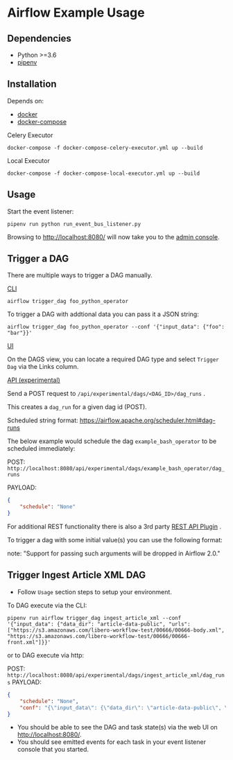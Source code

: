 # Airflow Example Usage

Dependencies
------------

* Python >=3.6
* [pipenv](https://docs.pipenv.org/)

Installation
------------

Depends on:
* [docker](https://www.docker.com/)
* [docker-compose](https://github.com/docker/compose)

Celery Executor

`docker-compose -f docker-compose-celery-executor.yml up --build`

Local Executor

`docker-compose -f docker-compose-local-executor.yml up --build`
 
Usage
-----

Start the event listener:

`pipenv run python run_event_bus_listener.py`

Browsing to [http://localhost:8080/](http://localhost:8080/) will now take you to the [admin console](https://airflow.apache.org/ui.html).


Trigger a DAG
-----------

There are multiple ways to trigger a DAG manually.

[CLI](https://airflow.apache.org/cli.html#trigger_dag)

`airflow trigger_dag foo_python_operator`

To trigger a DAG with addtional data you can pass it a JSON string:

`airflow trigger_dag foo_python_operator --conf '{"input_data": {"foo": "bar"}}'`

[UI](https://airflow.apache.org/ui.html#)

On the DAGS view, you can locate a required DAG type and select `Trigger Dag` via the Links column.

[API (experimental)](https://airflow.apache.org/api.html)

Send a POST request to `/api/experimental/dags/<DAG_ID>/dag_runs` .

This creates a `dag_run` for a given dag id (POST).

Scheduled string format: https://airflow.apache.org/scheduler.html#dag-runs

The below example would schedule the dag `example_bash_operator` to be scheduled immediately:

POST: `http://localhost:8080/api/experimental/dags/example_bash_operator/dag_runs`

PAYLOAD:
```json
{
	"schedule": "None"
}
```

For additional REST functionality there is also a 3rd party [REST API Plugin](https://github.com/teamclairvoyant/airflow-rest-api-plugin) .

To trigger a dag with some initial value(s) you can use the following format:

note: "Support for passing such arguments will be dropped in Airflow 2.0."

Trigger Ingest Article XML DAG
------------------------------

- Follow `Usage` section steps to setup your environment.

To DAG execute via the CLI:

`pipenv run airflow trigger_dag ingest_article_xml --conf '{"input_data": {"data_dir": "article-data-public", "urls": ["https://s3.amazonaws.com/libero-workflow-test/00666/00666-body.xml", "https://s3.amazonaws.com/libero-workflow-test/00666/00666-front.xml"]}}'
`

or to DAG execute via http:

POST: `http://localhost:8080/api/experimental/dags/ingest_article_xml/dag_runs`
PAYLOAD:
```json
{
	"schedule": "None",
	"conf": "{\"input_data\": {\"data_dir\": \"article-data-public\", \"urls\": [\"https://s3.amazonaws.com/libero-workflow-test/00666/00666-body.xml\", \"https://s3.amazonaws.com/libero-workflow-test/00666/00666-front.xml\"]}}"
}
```


- You should be able to see the DAG and task state(s) via the web UI on [http://localhost:8080/](http://localhost:8080/).
- You should see emitted events for each task in your event listener console that you started.
